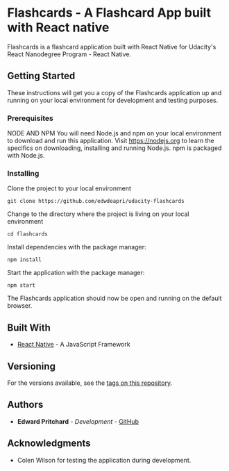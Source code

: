 # Flashcards - A Flashcard App built with React native

Flashcards is a flashcard application built with React Native for Udacity's React
Nanodegree Program - React Native.

## Getting Started

These instructions will get you a copy of the Flashcards application up and running
on your local environment for development and testing purposes.

### Prerequisites

NODE AND NPM
You will need Node.js and npm on your local environment to download and run this
application. Visit https://nodejs.org to learn the specifics on downloading,
installing and running Node.js. npm is packaged with Node.js.

### Installing

Clone the project to your local environment

```
git clone https://github.com/edwdeapri/udacity-flashcards
```

Change to the directory where the project is living on your local environment

```
cd flashcards
```

Install dependencies with the package manager:

```
npm install
```

Start the application with the package manager:

```
npm start
```

The Flashcards application should now be open and running on the default browser.

## Built With

* [React Native](https://facebook.github.io/react-native/) - A JavaScript Framework

## Versioning

For the versions available, see the [tags on this repository](https://github.com/edwdeapri/udacity-flashcards).

## Authors

* **Edward Pritchard** - *Development* - [GitHub](https://github.com/edwdeapri)

## Acknowledgments

* Colen Wilson for testing the application during development.
